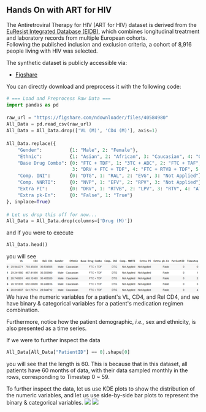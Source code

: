## Hands On with ART for HIV 

The Antiretroviral Therapy for HIV (ART for HIV) dataset is derived from the [EuResist Integrated Database (EIDB)](https://www.euresist.org/), which combines longitudinal treatment and laboratory records from multiple European cohorts.  
Following the published inclusion and exclusion criteria, a cohort of 8,916 people living with HIV was selected.  

The synthetic dataset is publicly accessible via:    
- [Figshare](https://figshare.com/articles/dataset/The_Health_Gym_v2_0_Synthetic_Antiretroviral_Therapy_ART_for_HIV_Dataset/22827878?file=40584980)  

You can directly download and preprocess it with the following code:

```python
# === Load and Preprocess Raw Data ===
import pandas as pd

raw_url = "https://figshare.com/ndownloader/files/40584980"
All_Data = pd.read_csv(raw_url)
All_Data = All_Data.drop(['VL (M)', 'CD4 (M)'], axis=1)

All_Data.replace({
    "Gender":          {1: "Male", 2: "Female"},
    "Ethnic":          {1: "Asian", 2: "African", 3: "Caucasian", 4: "Other"},
    "Base Drug Combo": {0: "FTC + TDF", 1: "3TC + ABC", 2: "FTC + TAF", 
                        3: "DRV + FTC + TDF", 4: "FTC + RTVB + TDF", 5: "Other"},
    "Comp. INI":       {0: "DTG", 1: "RAL", 2: "EVG", 3: "Not Applied"},
    "Comp. NNRTI":     {0: "NVP", 1: "EFV", 2: "RPV", 3: "Not Applied"},
    "Extra PI":        {0: "DRV", 1: "RTVB", 2: "LPV", 3: "RTV", 4: "ATV", 5: "Not Applied"},
    "Extra pk-En":     {0: "False", 1: "True"}
}, inplace=True)

# Let us drop this off for now...
All_Data = All_Data.drop(columns=['Drug (M)'])
```

and if you were to execute
```python
All_Data.head()
```
you will see
<img src="ImageStuff/ZFig004_ArtHivHead.png">
We have the numeric variables for a patient's VL, CD4, and Rel CD4, and we have binary \& categorical variables for a patient's medication regimen combination.

Furthermore, notice how the patient demographic, *i.e.,* sex and ethnicity, is also presented as a time series.

If we were to further inspect the data
```python
All_Data[All_Data["PatientID"] == 0].shape[0]
```
you will see that the length is 60. This is because that in this dataset, all patients have 60 months of data, with their data sampled monthly in the rows, corresponding to Timestep 0 ~ 59.

To further inspect the data, let us use KDE plots to show the distribution of the numeric variables, and let us use side-by-side bar plots to represent the binary \& categorical variables.
<img src="ImageStuff/ZFig005_Distributions">
<img src="ImageStuff/ZFig006_Distributions">




